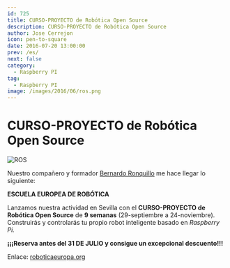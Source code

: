 ```yaml
---
id: 725
title: CURSO-PROYECTO de Robótica Open Source
description: CURSO-PROYECTO de Robótica Open Source
author: Jose Cerrejon
icon: pen-to-square
date: 2016-07-20 13:00:00
prev: /es/
next: false
category:
  - Raspberry PI
tag:
  - Raspberry PI
image: /images/2016/06/ros.png
---
```


# CURSO-PROYECTO de Robótica Open Source

![ROS](/images/2016/06/ros.png)

Nuestro compañero y formador [Bernardo Ronquillo](https://www.linkedin.com/in/brjapon) me hace llegar lo siguiente:

**ESCUELA EUROPEA DE ROBÓTICA**

Lanzamos nuestra actividad en Sevilla con el **CURSO-PROYECTO de Robótica Open Source** de **9 semanas** (29-septiembre a 24-noviembre). Construirás y controlarás tu propio robot inteligente basado en *Raspberry Pi.* 

**¡¡¡Reserva antes del 31 DE JULIO y consigue un excepcional descuento!!!**

Enlace: [roboticaeuropa.org](http://roboticaeuropa.org/curso-1/robots-ros-raspberry-pi)